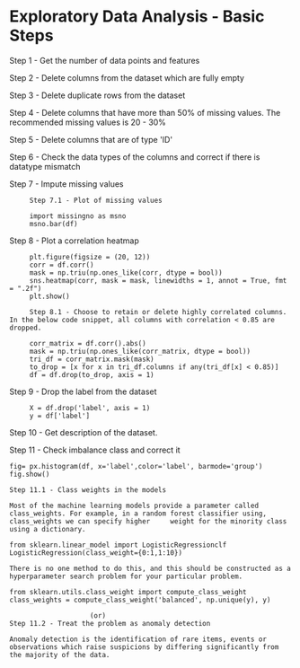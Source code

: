 # Exploratory Data Analysis - Basic Steps

Step 1 - Get the number of data points and features

Step 2 - Delete columns from the dataset which are fully empty

Step 3 - Delete duplicate rows from the dataset

Step 4 - Delete columns that have more than 50% of missing values. The recommended missing values is 20 - 30%

Step 5 - Delete columns that are of type 'ID'

Step 6 - Check the data types of the columns and correct if there is datatype mismatch

Step 7 - Impute missing values

         Step 7.1 - Plot of missing values
         
         import missingno as msno
         msno.bar(df)

Step 8 - Plot a correlation heatmap

         plt.figure(figsize = (20, 12))
         corr = df.corr()
         mask = np.triu(np.ones_like(corr, dtype = bool))
         sns.heatmap(corr, mask = mask, linewidths = 1, annot = True, fmt = ".2f")
         plt.show()
         
         Step 8.1 - Choose to retain or delete highly correlated columns. In the below code snippet, all columns with correlation < 0.85 are dropped. 
         
         corr_matrix = df.corr().abs() 
         mask = np.triu(np.ones_like(corr_matrix, dtype = bool))
         tri_df = corr_matrix.mask(mask)
         to_drop = [x for x in tri_df.columns if any(tri_df[x] < 0.85)]
         df = df.drop(to_drop, axis = 1)
         
Step 9 - Drop the label from the dataset

         X = df.drop('label', axis = 1)
         y = df['label']
         
Step 10 - Get description of the dataset.

Step 11 - Check imbalance class and correct it
    
    fig= px.histogram(df, x='label',color='label', barmode='group')
    fig.show()
    
    Step 11.1 - Class weights in the models
    
    Most of the machine learning models provide a parameter called class_weights. For example, in a random forest classifier using, class_weights we can specify higher     weight for the minority class using a dictionary.
    
    from sklearn.linear_model import LogisticRegressionclf
    LogisticRegression(class_weight={0:1,1:10})
    
    There is no one method to do this, and this should be constructed as a hyperparameter search problem for your particular problem. 
    
    from sklearn.utils.class_weight import compute_class_weight
    class_weights = compute_class_weight('balanced', np.unique(y), y)
    
                        (or)
    Step 11.2 - Treat the problem as anomaly detection
    
    Anomaly detection is the identification of rare items, events or observations which raise suspicions by differing significantly from the majority of the data. 
    

